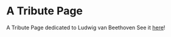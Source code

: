 # A Tribute Page
A Tribute Page dedicated to Ludwig van Beethoven
See it <a href="https://txlocnguyen.github.io/tribute-page/" alt="link to page">here</a>!
